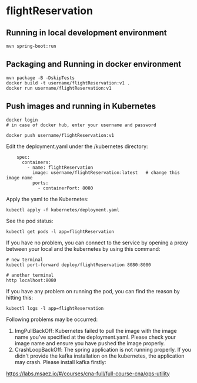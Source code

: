 # flightReservation

## Running in local development environment

```
mvn spring-boot:run
```

## Packaging and Running in docker environment

```
mvn package -B -DskipTests
docker build -t username/flightReservation:v1 .
docker run username/flightReservation:v1
```

## Push images and running in Kubernetes

```
docker login 
# in case of docker hub, enter your username and password

docker push username/flightReservation:v1
```

Edit the deployment.yaml under the /kubernetes directory:
```
    spec:
      containers:
        - name: flightReservation
          image: username/flightReservation:latest   # change this image name
          ports:
            - containerPort: 8080

```

Apply the yaml to the Kubernetes:
```
kubectl apply -f kubernetes/deployment.yaml
```

See the pod status:
```
kubectl get pods -l app=flightReservation
```

If you have no problem, you can connect to the service by opening a proxy between your local and the kubernetes by using this command:
```
# new terminal
kubectl port-forward deploy/flightReservation 8080:8080

# another terminal
http localhost:8080
```

If you have any problem on running the pod, you can find the reason by hitting this:
```
kubectl logs -l app=flightReservation
```

Following problems may be occurred:

1. ImgPullBackOff:  Kubernetes failed to pull the image with the image name you've specified at the deployment.yaml. Please check your image name and ensure you have pushed the image properly.
1. CrashLoopBackOff: The spring application is not running properly. If you didn't provide the kafka installation on the kubernetes, the application may crash. Please install kafka firstly:

https://labs.msaez.io/#/courses/cna-full/full-course-cna/ops-utility

